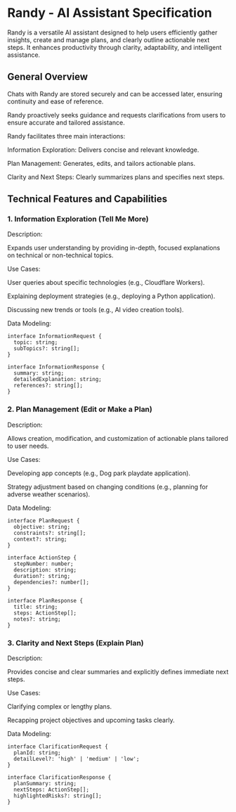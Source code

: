 # Randy - AI Assistant Specification

Randy is a versatile AI assistant designed to help users efficiently gather insights, create and manage plans, and clearly outline actionable next steps. It enhances productivity through clarity, adaptability, and intelligent assistance.

## General Overview

Chats with Randy are stored securely and can be accessed later, ensuring continuity and ease of reference.

Randy proactively seeks guidance and requests clarifications from users to ensure accurate and tailored assistance.

Randy facilitates three main interactions:

Information Exploration: Delivers concise and relevant knowledge.

Plan Management: Generates, edits, and tailors actionable plans.

Clarity and Next Steps: Clearly summarizes plans and specifies next steps.

## Technical Features and Capabilities

### 1. Information Exploration (Tell Me More)

Description:

Expands user understanding by providing in-depth, focused explanations on technical or non-technical topics.

Use Cases:

User queries about specific technologies (e.g., Cloudflare Workers).

Explaining deployment strategies (e.g., deploying a Python application).

Discussing new trends or tools (e.g., AI video creation tools).

Data Modeling:

```
interface InformationRequest {
  topic: string;
  subTopics?: string[];
}

interface InformationResponse {
  summary: string;
  detailedExplanation: string;
  references?: string[];
}
```

### 2. Plan Management (Edit or Make a Plan)

Description:

Allows creation, modification, and customization of actionable plans tailored to user needs.

Use Cases:

Developing app concepts (e.g., Dog park playdate application).

Strategy adjustment based on changing conditions (e.g., planning for adverse weather scenarios).

Data Modeling:

```
interface PlanRequest {
  objective: string;
  constraints?: string[];
  context?: string;
}

interface ActionStep {
  stepNumber: number;
  description: string;
  duration?: string;
  dependencies?: number[];
}

interface PlanResponse {
  title: string;
  steps: ActionStep[];
  notes?: string;
}
```

### 3. Clarity and Next Steps (Explain Plan)

Description:

Provides concise and clear summaries and explicitly defines immediate next steps.

Use Cases:

Clarifying complex or lengthy plans.

Recapping project objectives and upcoming tasks clearly.

Data Modeling:

```
interface ClarificationRequest {
  planId: string;
  detailLevel?: 'high' | 'medium' | 'low';
}

interface ClarificationResponse {
  planSummary: string;
  nextSteps: ActionStep[];
  highlightedRisks?: string[];
}
```

